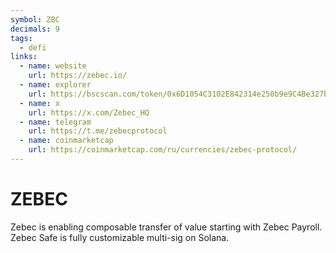 ```yaml
---
symbol: ZBC
decimals: 9
tags:
  - defi
links:
  - name: website
    url: https://zebec.io/
  - name: explorer
    url: https://bscscan.com/token/0x6D1054C3102E842314e250b9e9C4Be327b8DaaE2
  - name: x
    url: https://x.com/Zebec_HQ
  - name: telegram
    url: https://t.me/zebecprotocol
  - name: coinmarketcap
    url: https://coinmarketcap.com/ru/currencies/zebec-protocol/
---
```


# ZEBEC

Zebec is enabling composable transfer of value starting with Zebec Payroll. Zebec Safe is fully customizable multi-sig on Solana.

